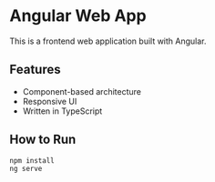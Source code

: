 # Angular Web App

This is a frontend web application built with Angular.

## Features

- Component-based architecture
- Responsive UI
- Written in TypeScript

## How to Run

```bash
npm install
ng serve
